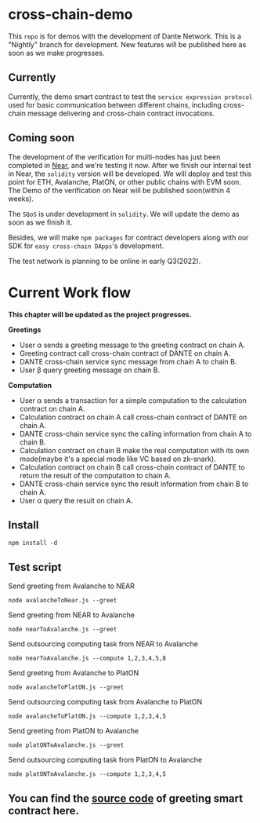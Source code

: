 # cross-chain-demo

This `repo` is for demos with the development of Dante Network. 
This is a "Nightly" branch for development. New features will be published here as soon as we make progresses.

## Currently
Currently, the demo smart contract to test the `service expression protocol` used for basic communication between different chains, including cross-chain message delivering and cross-chain contract invocations. 

## Coming soon
The development of the verification for multi-nodes has just been completed in [Near](https://github.com/dantenetwork/Trustless_Bridge/tree/main/near), and we're testing it now. After we finish our internal test in Near, the `solidity` version will be developed. We will deploy and test this point for ETH, Avalanche, PlatON, or other public chains with EVM soon.
The Demo of the verification on Near will be published soon(within 4 weeks).

The `SQoS` is under development in `solidity`. We will update the demo as soon as we finish it.

Besides, we will make `npm packages` for contract developers along with our SDK for `easy cross-chain DApps`'s development.

The test network is planning to be online in early Q3(2022).

# Current Work flow

**This chapter will be updated as the project progresses.**

**Greetings**
* User α sends a greeting message to the greeting contract on chain A.
* Greeting contract call cross-chain contract of DANTE on chain A.
* DANTE cross-chain service sync message from chain A to chain B.
* User β query greeting message on chain B.


**Computation**
* User α sends a transaction for a simple computation to the calculation contract on chain A.
* Calculation contract on chain A call cross-chain contract of DANTE on chain A.
* DANTE cross-chain service sync the calling information from chain A to chain B.
* Calculation contract on chain B make the real computation with its own mode(maybe it's a special mode like VC based on zk-snark).
* Calculation contract on chain B call cross-chain contract of DANTE to return the result of the computation to chain A.
* DANTE cross-chain service sync the result information from chain B to chain A.
* User α query the result on chain A.


## Install
```
npm install -d
```

## Test script

Send greeting from Avalanche to NEAR
```
node avalancheToNear.js --greet
```

Send greeting from NEAR to Avalanche
```
node nearToAvalanche.js --greet
```

Send outsourcing computing task from NEAR to Avalanche
```
node nearToAvalanche.js --compute 1,2,3,4,5,8
```

Send greeting from Avalanche to PlatON
```
node avalancheToPlatON.js --greet
```
Send outsourcing computing task from Avalanche to PlatON
```
node avalancheToPlatON.js --compute 1,2,3,4,5
```

Send greeting from PlatON to Avalanche
```
node platONToAvalanche.js --greet
```
Send outsourcing computing task from PlatON to Avalanche
```
node platONToAvalanche.js --compute 1,2,3,4,5
```

## You can find the [source code](https://github.com/dantenetwork/solidity-contract-template/blob/demo-video/contracts/Greetings.sol) of greeting smart contract here.
